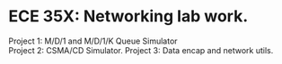 ECE 35X: Networking lab work.
======

Project 1: M/D/1 and M/D/1/K Queue Simulator    
Project 2: CSMA/CD Simulator.
Project 3: Data encap and network utils.
